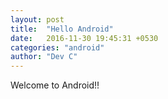 ```yaml
---
layout: post
title:  "Hello Android"
date:   2016-11-30 19:45:31 +0530
categories: "android"
author: "Dev C"
---
```



Welcome to Android!!
